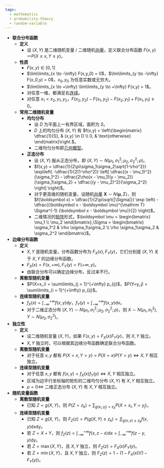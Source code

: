 ```yaml
---
tags:
  - mathematics
  - probability-theory
  - random-variable
---
```

- **联合分布函数**
    - **定义**
        - 设 $(X,Y)$ 是二维随机变量 / 二维随机[向量](/notes/docs/mathematics/linear-algrbra/vector)，定义联合分布函数 $F(x,y) ＝ P(X \le x,Y \le y)$。
    - **性质**
        - $F(x,y) \in [0,1]$
        - $\lim\limits_{x \to -\infty} F(x,y_0) = 0$，$\lim\limits_{y \to -\infty} F(x_0,y) = 0$，$x_0,y_0$ 为任意实数或无穷大。
        - $\lim\limits_{x \to +\infty} \lim\limits_{y \to +\infty} F(x,y) = 1$。
        - 对任意一维，都满足右[连续](/notes/docs/mathematics/calculus/function#vhnj4q)。
        - 对任意 $x_1<x_2,y_1,y_2$，$F(x_2,y_2) - F(x_1,y_2) - F(x_2,y_1) + F(x_1,y_1) \ge 0$。
    - **常用二维随机变量**
        - **均匀分布**
            - 设 $D$ 为平面上一有界区域，面积为 $S$。
            - $D$ 上的均匀分布 $(X,Y)$ 有 $f(x,y) = \left\{\begin{matrix} \dfrac{1}{S}, & (x,y) \in D \\ 0, & \text{otherwise} \end{matrix}\right.$。
            - 二维均匀分布即[几何概型](/notes/docs/mathematics/probability-theory/probability-basis#v4un1v)。
        - **正态分布**
            - 设 $(X,Y)$ 服从正态分布，即 $(X,Y) \sim N(\mu_1,\sigma_1^2;\mu_2,\sigma_2^2;\rho)$。
            - $f(x,y) = \dfrac{1}{2\pi\sigma_1\sigma_2\sqrt{1-\rho^2}} \exp\left( -\dfrac{1}{2(1-\rho^2)} \left[ \dfrac{(x - \mu_1)^2}{\sigma_1^2} - \dfrac{2\rho(x - \mu_1)(y - \mu_2)}{\sigma_1\sigma_2} + \dfrac{(y - \mu_2)^2}{\sigma_2^2} \right] \right)$。
            - 对于更高维的随机变量，设随机[向量](/notes/docs/mathematics/linear-algrbra/vector) $\boldsymbol X \sim N(\boldsymbol \mu,\Sigma)$，则 $f(\boldsymbol x) = \dfrac{1}{2\pi\sqrt{|\Sigma|}} \exp \left( -\dfrac{(\boldsymbol x - \boldsymbol \mu)^{\mathrm T} \Sigma^{-1} (\boldsymbol x - \boldsymbol \mu)}{2} \right)$。
            - 二维情况的[矩阵](/notes/docs/mathematics/linear-algrbra/matrix)形式，$\boldsymbol \mu = \begin{bmatrix} \mu_1 \\ \mu_2 \end{bmatrix},\Sigma = \begin{bmatrix} \sigma_1^2 & \rho \sigma_1\sigma_2 \\ \rho \sigma_1\sigma_2 & \sigma_2^2 \end{bmatrix}$。
- **边缘分布函数**
    - **定义**
        - $X,Y$ 是随机变量，分布函数分布为 $F_X(x),F_Y(y)$，它们分别是 $(X,Y)$ 关于 $X,Y$ 的边缘分布函数。
        - $F_X(x) = F(x,+\infty),F_Y(y) = F(+\infty, y)$。
        - 由联合分布可以确定边缘分布，反过来不行。
    - **离散型随机变量**
        - $P(X=x_i) = \sum\limits_{j = 1}^{+\infty} p_{ij}$，$P(Y=y_j) = \sum\limits_{i = 1}^{+\infty} p_{ij}$。
    - **连续型随机变量**
        - $f_X(x) = \displaystyle\int_{-\infty}^{+\infty} f(x,y)\mathrm dy$，$f_Y(y) = \displaystyle\int_{-\infty}^{+\infty} f(x,y)\mathrm dx$。
        - 对于二维正态分布 $(X,Y) \sim N(\mu_1,\sigma_1^2;\mu_2,\sigma_2^2;\rho)$，则 $X \sim N(\mu_1,\sigma_1^2),Y \sim N(\mu_2,\sigma_2^2)$。
- **独立性**
    - **定义**
        - 设二维随机变量 $(X,Y)$，如果 $F(x,y) = F_X(x)F_Y(y)$，则 $X,Y$ 独立。
        - $X,Y$ 独立时，可以根据其边缘分布函数确定联合分布函数。
    - **离散型随机变量**
        - 对于任意 $x,y$ 都有 $P(X=x,Y=y) = P(X=x)P(Y=y) \iff X,Y$ 相互独立。
    - **连续型随机变量**
        - 对于任意 $x,y$ 都有 $f(x,y) = f_X(x)f_Y(y) \iff X,Y$ 相互独立。
        - 区域为边平行坐标轴的矩形的二维均匀分布 $(X,Y)$ 有 $X,Y$ 相互独立。
        - $\rho = 0 \iff$ 二维正态分布 $(X,Y)$ 有 $X,Y$ 相互独立。
- **随机变量函数**
    - **离散型随机变量**
        - 已知 $Z=g(X,Y)$，则 $P(Z=z_k) = \displaystyle\sum_{g(x_i,y_j)=z_k} P(X = x_i,Y = y_j)$。
    - **连续型随机变量**
        - 已知 $Z=g(X,Y)$，则 $F_Z(z)=P(g(X,Y)\le z_k) =\displaystyle \iint_{g(x,y)\le z_k} f(x,y)\mathrm dx\mathrm dy$。
        - 若 $Z=X+Y$，则 $f_Z(z) = \displaystyle\int_{-\infty}^{+\infty} f(x,z-x)\mathrm dx = \int_{-\infty}^{+\infty} f(z-y,y)\mathrm dy$。
        - 若 $Z=\max\{X,Y\}$，且 $X,Y$ 独立，则 $F_Z(z)=F_X(x)F_Y(y)$。
        - 若 $Z=\min\{X,Y\}$，且 $X,Y$ 独立，则 $F_Z(z)=1-(1-F_X(x))(1-F_Y(y))$。
